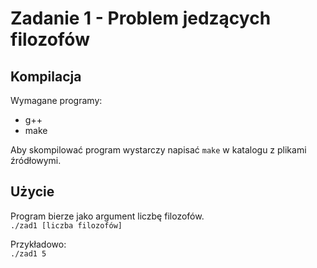 # Zadanie 1 - Problem jedzących filozofów

## Kompilacja
Wymagane programy:
 - g++
 - make

Aby skompilować program wystarczy napisać `make` w katalogu z plikami źródłowymi.


## Użycie
Program bierze jako argument liczbę filozofów.  
`./zad1 [liczba filozofów]`

Przykładowo:  
`./zad1 5`
